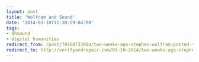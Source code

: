 ```yaml
---
layout: post 
title: 'Wolfram and Sound' 
date: '2014-03-10T11:30:59-04:00' 
tags: 
- dhsound 
- digital humanities 
redirect_from: /post/79168733914/two-weeks-ago-stephen-wolfram-posted-the/
redirect_to: http://verifyandrepair.com/03-10-2014/two-weeks-ago-stephen-wolfram-posted-the.html
---
```



  
